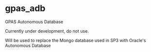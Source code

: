 # gpas_adb
GPAS Autonomous Database

Currently under development, do not use.

Will be used to replace the Mongo database used in SP3 with Oracle's Autonomous Database


